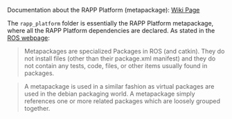 Documentation about the RAPP Platform (metapackage): [Wiki Page](https://github.com/rapp-project/rapp-platform/wiki/RAPP-Platform-(metapackage))

The ```rapp_platform``` folder is essentially the RAPP Platform metapackage, where all the RAPP Platform dependencies are declared. As stated in the [ROS webpage](http://wiki.ros.org/Metapackages):

> Metapackages are specialized Packages in ROS (and catkin). They do not install files (other than their package.xml manifest) and they do not contain any tests, code, files, or other items usually found in packages.

> A metapackage is used in a similar fashion as virtual packages are used in the debian packaging world. A metapackage simply references one or more related packages which are loosely grouped together.
